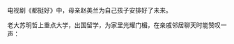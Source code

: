电视剧《都挺好》中，母亲赵美兰为自己孩子安排好了未来。

老大苏明哲上重点大学，出国留学，为家里光耀门楣，在亲戚邻居聊天时能赞叹一声：
<!--stackedit_data:
eyJoaXN0b3J5IjpbMzAwMzY5MTRdfQ==
-->